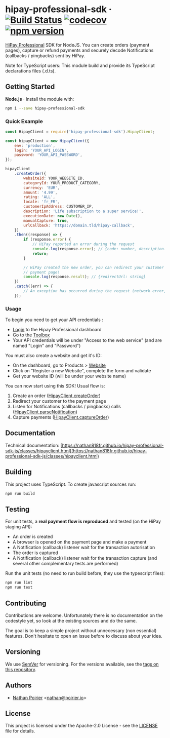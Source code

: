 # hipay-professional-sdk &middot; [![Build Status](https://travis-ci.com/nathan818fr/hipay-professional-sdk-js.svg?branch=master)](https://travis-ci.com/nathan818fr/hipay-professional-sdk-js) [![codecov](https://codecov.io/gh/nathan818fr/hipay-professional-sdk-js/branch/master/graph/badge.svg)](https://codecov.io/gh/nathan818fr/hipay-professional-sdk-js) [![npm version](https://badge.fury.io/js/hipay-professional-sdk.svg)](https://badge.fury.io/js/hipay-professional-sdk)

[HiPay Professional](https://hipay.com/en/hipay-professional) SDK for NodeJS.
You can create orders (payment pages), capture or refund payments and securely
decode Notifications (callbacks / pingbacks) sent by HiPay.

Note for TypeScript users:
This module build and provide its TypeScript declarations files (.d.ts).

## Getting Started

**Node.js** &middot; Install the module with:

```sh
npm i --save hipay-professional-sdk
```

### Quick Example

```javascript
const HipayClient = require('hipay-professional-sdk').HipayClient;

const hipayClient = new HipayClient({
    env: 'production',
    login: 'YOUR_API_LOGIN',
    password: 'YOUR_API_PASSWORD',
});

hipayClient
    .createOrder({
        websiteId: YOUR_WEBSITE_ID,
        categoryId: YOUR_PRODUCT_CATEGORY,
        currency: 'EUR',
        amount: '4.99',
        rating: 'ALL',
        locale: 'fr_FR',
        customerIpAddress: CUSTOMER_IP,
        description: 'Life subscription to a super service!',
        executionDate: new Date(),
        manualCapture: true,
        urlCallback: 'https://domain.tld/hipay-callback',
    })
    .then((response) => {
        if (response.error) {
            // HiPay reported an error during the request
            console.log(response.error); // {code: number, description: string}
            return;
        }

        // HiPay created the new order, you can redirect your customer to the
        // payment page!
        console.log(response.result); // {redirectUrl: string}
    })
    .catch((err) => {
        // An exception has occurred during the request (network error, ...)
    });
```

### Usage

To begin you need to get your API credentials :

-   [Login](https://www.hipaydirect.com/auth/login) to the Hipay Professional
    dashboard
-   Go to the [Toolbox](https://professional.hipay.com/toolbox/)
-   Your API credentials will be under "Access to the web service" (and are named
    "Login" and "Password")

You must also create a website and get it's ID:

-   On the dashboard, go to Products > [Website](https://professional.hipay.com/product/website)
-   Click on "Register a new Website", complete the form and validate
-   Get your website ID (will be under your website name)

You can now start using this SDK! Usual flow is:

1. Create an order ([HipayClient.createOrder](https://nathan818fr.github.io/hipay-professional-sdk-js/classes/hipayclient.html#createorder))
2. Redirect your customer to the payment page
3. Listen for Notifications (callbacks / pingbacks) calls ([HipayClient.parseNotification](https://nathan818fr.github.io/hipay-professional-sdk-js/classes/hipayclient.html#parsenotification))
4. Capture payments ([HipayClient.captureOrder](https://nathan818fr.github.io/hipay-professional-sdk-js/classes/hipayclient.html#captureorder))

## Documentation

Technical documentation: [https://nathan818fr.github.io/hipay-professional-sdk-js/classes/hipayclient.html](https://nathan818fr.github.io/hipay-professional-sdk-js/classes/hipayclient.html)

## Building

This project uses TypeScript. To create javascript sources run:

```sh
npm run build
```

## Testing

For unit tests, a **real payment flow is reproduced** and tested (on the HiPay
staging API):

-   An order is created
-   A browser is opened on the payment page and make a payment
-   A Notification (callback) listener wait for the transaction autorisation
-   The order is captured
-   A Notification (callback) listener wait for the transaction capture
    (and several other complementary tests are performed)

Run the unit tests (no need to run build before, they use the typescript files):

```sh
npm run lint
npm run test
```

## Contributing

Contributions are welcome. Unfortunately there is no documentation on the
codestyle yet, so look at the existing sources and do the same.

The goal is to keep a simple project without unnecessary (non essential)
features.
Don't hesitate to open an issue before to discuss about your idea.

## Versioning

We use [SemVer](http://semver.org/) for versioning. For the versions available,
see the [tags on this repository](https://github.com/nathan818fr/hipay-professional-sdk-js/tags).

## Authors

-   [Nathan Poirier](https://github.com/nathan818fr) &lt;nathan@poirier.io&gt;

## License

This project is licensed under the Apache-2.0 License - see the
[LICENSE](./LICENSE) file for details.
